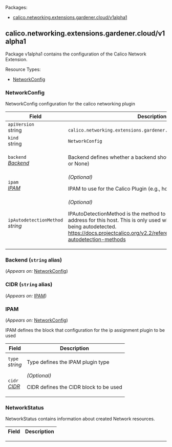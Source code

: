 <p>Packages:</p>
<ul>
<li>
<a href="#calico.networking.extensions.gardener.cloud%2fv1alpha1">calico.networking.extensions.gardener.cloud/v1alpha1</a>
</li>
</ul>
<h2 id="calico.networking.extensions.gardener.cloud/v1alpha1">calico.networking.extensions.gardener.cloud/v1alpha1</h2>
<p>
<p>Package v1alpha1 contains the configuration of the Calico Network Extension.</p>
</p>
Resource Types:
<ul><li>
<a href="#calico.networking.extensions.gardener.cloud/v1alpha1.NetworkConfig">NetworkConfig</a>
</li></ul>
<h3 id="calico.networking.extensions.gardener.cloud/v1alpha1.NetworkConfig">NetworkConfig
</h3>
<p>
<p>NetworkConfig configuration for the calico networking plugin</p>
</p>
<table>
<thead>
<tr>
<th>Field</th>
<th>Description</th>
</tr>
</thead>
<tbody>
<tr>
<td>
<code>apiVersion</code></br>
string</td>
<td>
<code>
calico.networking.extensions.gardener.cloud/v1alpha1
</code>
</td>
</tr>
<tr>
<td>
<code>kind</code></br>
string
</td>
<td><code>NetworkConfig</code></td>
</tr>
<tr>
<td>
<code>backend</code></br>
<em>
<a href="#calico.networking.extensions.gardener.cloud/v1alpha1.Backend">
Backend
</a>
</em>
</td>
<td>
<p>Backend defines whether a backend should be used or not (e.g., bird or None)</p>
</td>
</tr>
<tr>
<td>
<code>ipam</code></br>
<em>
<a href="#calico.networking.extensions.gardener.cloud/v1alpha1.IPAM">
IPAM
</a>
</em>
</td>
<td>
<em>(Optional)</em>
<p>IPAM to use for the Calico Plugin (e.g., host-local or Calico)</p>
</td>
</tr>
<tr>
<td>
<code>ipAutodetectionMethod</code></br>
<em>
string
</em>
</td>
<td>
<em>(Optional)</em>
<p>IPAutoDetectionMethod is the method to use to autodetect the IPv4 address for this host. This is only used when the IPv4 address is being autodetected.
<a href="https://docs.projectcalico.org/v2.2/reference/node/configuration#ip-autodetection-methods">https://docs.projectcalico.org/v2.2/reference/node/configuration#ip-autodetection-methods</a></p>
</td>
</tr>
</tbody>
</table>
<h3 id="calico.networking.extensions.gardener.cloud/v1alpha1.Backend">Backend
(<code>string</code> alias)</p></h3>
<p>
(<em>Appears on:</em>
<a href="#calico.networking.extensions.gardener.cloud/v1alpha1.NetworkConfig">NetworkConfig</a>)
</p>
<p>
</p>
<h3 id="calico.networking.extensions.gardener.cloud/v1alpha1.CIDR">CIDR
(<code>string</code> alias)</p></h3>
<p>
(<em>Appears on:</em>
<a href="#calico.networking.extensions.gardener.cloud/v1alpha1.IPAM">IPAM</a>)
</p>
<p>
</p>
<h3 id="calico.networking.extensions.gardener.cloud/v1alpha1.IPAM">IPAM
</h3>
<p>
(<em>Appears on:</em>
<a href="#calico.networking.extensions.gardener.cloud/v1alpha1.NetworkConfig">NetworkConfig</a>)
</p>
<p>
<p>IPAM defines the block that configuration for the ip assignment plugin to be used</p>
</p>
<table>
<thead>
<tr>
<th>Field</th>
<th>Description</th>
</tr>
</thead>
<tbody>
<tr>
<td>
<code>type</code></br>
<em>
string
</em>
</td>
<td>
<p>Type defines the IPAM plugin type</p>
</td>
</tr>
<tr>
<td>
<code>cidr</code></br>
<em>
<a href="#calico.networking.extensions.gardener.cloud/v1alpha1.CIDR">
CIDR
</a>
</em>
</td>
<td>
<em>(Optional)</em>
<p>CIDR defines the CIDR block to be used</p>
</td>
</tr>
</tbody>
</table>
<h3 id="calico.networking.extensions.gardener.cloud/v1alpha1.NetworkStatus">NetworkStatus
</h3>
<p>
<p>NetworkStatus contains information about created Network resources.</p>
</p>
<table>
<thead>
<tr>
<th>Field</th>
<th>Description</th>
</tr>
</thead>
<tbody>
</tbody>
</table>
<hr/>
